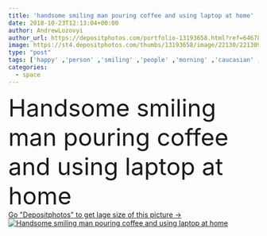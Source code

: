 ```yaml
---
title: 'handsome smiling man pouring coffee and using laptop at home'
date: 2018-10-23T12:13:04+00:00
author: AndrewLozovyi
author_url: https://depositphotos.com/portfolio-13193658.html?ref=64678756
image: https://st4.depositphotos.com/thumbs/13193658/image/22130/221309352/api_thumb_450.jpg?forcejpeg=true
type: "post"
tags: ['happy' ,'person' ,'smiling' ,'people' ,'morning' ,'caucasian' ,'cup' ,'male' ,'man' ,'coffee' ,'drink' ,'pouring' ,'beverage' ,'mug' ,'network' ,'indoors' ,'casual' ,'handsome' ,'Homey' ,'freelance' ,'freelancer' ,'teleworking' ,'teleworker' ,'looking at camera' ,'copy space' ,'home office' ,'coffee pot' ,'at home' ,'remote work' ]
categories: 
  - space
---
```

<div aling="center">
            <font size="60"> Handsome smiling man pouring coffee and using laptop at home</font>   
</div>
<div>
    <a href='https://st4.depositphotos.com/thumbs/13193658/image/22130/221309352/api_thumb_450.jpg?forcejpeg=true?ref=64678756' target=_blank > Go "Depositphotos" to get lage size of this picture ->
        <img href='https://st4.depositphotos.com/thumbs/13193658/image/22130/221309352/api_thumb_450.jpg?forcejpeg=true?ref=64678756' src='https://st4.depositphotos.com/13193658/22130/i/950/depositphotos_221309352-stock-photo-handsome-smiling-man-pouring-coffee.jpg?forcejpeg=true' alt='Handsome smiling man pouring coffee and using laptop at home' >
    </a>
</div>
